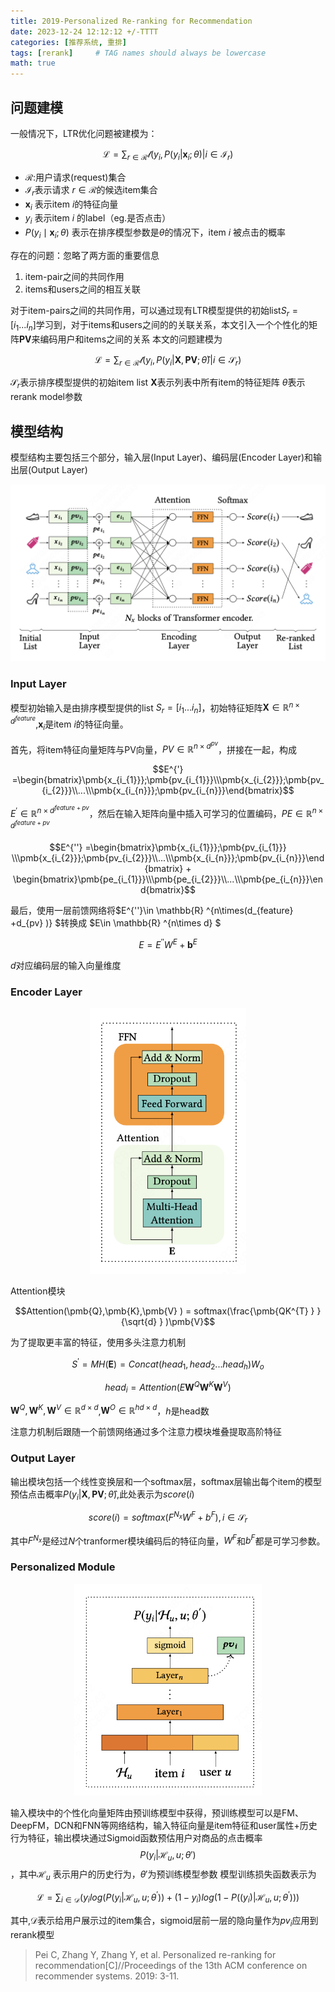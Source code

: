 ```yaml
---
title: 2019-Personalized Re-ranking for Recommendation
date: 2023-12-24 12:12:12 +/-TTTT
categories: [推荐系统, 重排]
tags: [rerank]     # TAG names should always be lowercase
math: true
---
```


## 问题建模

一般情况下，LTR优化问题被建模为：

$$\mathcal{L} = \sum_{r\in\mathcal{R}  } \mathcal{l}({y_{i},P(y_{i}|\pmb{x}_{i};\theta )|i\in \mathcal{I}_{r}})$$

- $\mathcal{R}$:用户请求(request)集合 
- $\mathcal {I}_{r}$表示请求 $r\in\mathcal{R}$的候选item集合
- $\pmb{x}_{i}$ 表示item $i$的特征向量  
- $y_{i}$ 表示item $i$ 的label（eg.是否点击） 
- $P(y_{i}\mid \pmb{x}_{i};\theta)$ 表示在排序模型参数是$\theta$的情况下，item $i$ 被点击的概率

存在的问题：忽略了两方面的重要信息
1. item-pair之间的共同作用
2. items和users之间的相互关联

对于item-pairs之间的共同作用，可以通过现有LTR模型提供的初始list$S_{r}=[i_1...i_n]$学习到，对于items和users之间的的关联关系，本文引入一个个性化的矩阵$\pmb{PV}$来编码用户和items之间的关系
本文的问题建模为

$$\mathcal{L} = \sum_{r\in\mathcal{R}  } \mathcal{l}({y_{i},P(y_{i}|\pmb{X},\pmb{PV};\hat{\theta}  )|i\in \mathcal{S}_{r}})$$

$\mathcal{S}_{r}$表示排序模型提供的初始item list
$\pmb{X}$表示列表中所有item的特征矩阵
$\hat{\theta}$表示rerank model参数
## 模型结构
模型结构主要包括三个部分，输入层(Input Layer)、编码层(Encoder Layer)和输出层(Output Layer)

<div align=center>
<img src="/assets/img/PRM模型结构.png" alt="alt text" width="800"/>
</div>

### Input Layer
模型初始输入是由排序模型提供的list $S_{r}=[i_1...i_n]$，初始特征矩阵$\pmb{X}\in\mathbb{R} ^{n\times d^{feature}}$,$\pmb{x}_{i}$是item $i$的特征向量。

首先，将item特征向量矩阵与PV向量，$PV\in\mathbb{R} ^{n\times d^{pv}}$，拼接在一起，构成

$$E^{'} =\begin{bmatrix}\pmb{x_{i_{1}}};\pmb{pv_{i_{1}}}\\\pmb{x_{i_{2}}};\pmb{pv_{i_{2}}}\\...\\\pmb{x_{i_{n}}};\pmb{pv_{i_{n}}}\end{bmatrix}$$

$E^{'} \in\mathbb{R} ^{n\times d^{feature+pv}}$，然后在输入矩阵向量中插入可学习的位置编码，$PE \in\mathbb{R} ^{n\times d^{feature+pv}}$

$$E^{''} =\begin{bmatrix}\pmb{x_{i_{1}}};\pmb{pv_{i_{1}}}
\\\pmb{x_{i_{2}}};\pmb{pv_{i_{2}}}\\...\\\pmb{x_{i_{n}}};\pmb{pv_{i_{n}}}\end{bmatrix} + \begin{bmatrix}\pmb{pe_{i_{1}}}\\\pmb{pe_{i_{2}}}\\...\\\pmb{pe_{i_{n}}}\end{bmatrix}$$

最后，使用一层前馈网络将$E^{''}\in \mathbb{R} ^{n\times(d_{feature} +d_{pv} )} $转换成 $E\in \mathbb{R} ^{n\times d} $ 

$$E = E^{''}W^{E} +\pmb b^{E} $$

$d$对应编码层的输入向量维度

### Encoder Layer
<div align=center>
<img src="/assets/img/encoder模型结构.png" alt="alt text" width="250"/>
</div>

Attention模块

$$Attention(\pmb{Q},\pmb{K},\pmb{V} ) = softmax(\frac{\pmb{QK^{T} } }{\sqrt{d} } )\pmb{V}$$

为了提取更丰富的特征，使用多头注意力机制

$$S^{'}=MH(\pmb{E})=Concat(head_{1},head_{2}...head_{h})W_{o}$$

$$head_{i}=Attention(E\pmb{W}^{Q}\pmb{W}^{K}\pmb{W}^{V})$$

$\pmb{W}^{Q},\pmb{W}^{K},\pmb{W}^{V}\in\mathbb{R} ^{d\times d }$,$\pmb{W}^{O}\in\mathbb{R} ^{hd\times d }$，$h$是head数

注意力机制后跟随一个前馈网络通过多个注意力模块堆叠提取高阶特征

### Output Layer
输出模块包括一个线性变换层和一个softmax层，softmax层输出每个item的模型预估点击概率$P(y_{i}|\pmb{X},\pmb{PV};\hat{\theta})$,此处表示为$score(i)$

$$score(i) = softmax(F^{N_{x}}W^{F}+b^{F}),i\in  \mathcal{S} _{r}$$

其中$F^{N_{x}}$是经过$N$个tranformer模块编码后的特征向量，$W^{F}$和$b^{F}$都是可学习参数。
### Personalized Module
<div align=center>
<img src="/assets/img/pretrain模型结构.png" alt="alt text" width="300"/>
</div>

输入模块中的个性化向量矩阵由预训练模型中获得，预训练模型可以是FM、DeepFM，DCN和FNN等网络结构，输入特征向量是item特征和user属性+历史行为特征，输出模块通过Sigmoid函数预估用户对商品的点击概率$$P(y_{i}|\mathcal{H}_{u},u;\theta')$$，其中$\mathcal{H}_{u}$ 表示用户的历史行为，$\theta'$为预训练模型参数
模型训练损失函数表示为

$$\mathcal{L} = \sum_{i\in\mathcal{D}  }  (y_{i}log( P(y_{i}|\mathcal{H} _{u} ,u;\theta^{'}  ))+(1-y_{i})log( 1-P((y_{i})|\mathcal{H} _{u} ,u;\theta^{'}  )))$$

其中,$\mathcal{D}$表示给用户展示过的item集合，sigmoid层前一层的隐向量作为$pv_{i}$应用到rerank模型

> Pei C, Zhang Y, Zhang Y, et al. Personalized re-ranking for recommendation[C]//Proceedings of the 13th ACM conference on recommender systems. 2019: 3-11.
